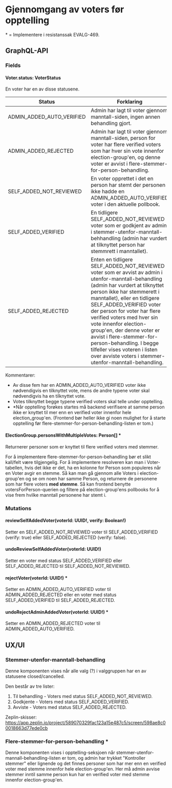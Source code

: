 # Gjennomgang av voters før opptelling

\* = Implementere i resistanssak EVALG-469.

## GraphQL-API

### Fields

#### Voter.status: VoterStatus

En voter har en av disse statusene.

| Status                     | Forklaring |
|----------------------------|------------|
| ADMIN_ADDED_AUTO_VERIFIED  | Admin har lagt til voter gjennom manntall-siden, ingen annen behandling gjort.
| ADMIN_ADDED_REJECTED       | Admin har lagt til voter gjennom manntall-siden, person for voter har flere verified voters som har hver sin vote innenfor election-group'en, og denne voter er avvist i flere-stemmer-for-person-behandling.
| SELF_ADDED_NOT_REVIEWED    | En voter opprettet i det en person har stemt der personen ikke hadde en ADMIN_ADDED_AUTO_VERIFIED voter i den aktuelle pollbook.
| SELF_ADDED_VERIFIED        | En tidligere SELF_ADDED_NOT_REVIEWED voter som er godkjent av admin i stemmer-utenfor-manntall-behhandling (admin har vurdert at tilknyttet person har stemmrett i manntallet).
| SELF_ADDED_REJECTED        | Enten en tidligere SELF_ADDED_NOT_REVIEWED voter som er avvist av admin i utenfor-manntall-behandling (admin har vurdert at tilknyttet person ikke har stemmerett i manntallet), eller en tidligere SELF_ADDED_VERIFIED voter der person for voter har flere verified voters med hver sin vote innenfor election-group'en, der denne voter er avvist i flere-stemmer-for-person-behandling. I begge tilfeller vises voteren i listen over avviste voters i stemmer-utenfor-manntall-behandling.

Kommentarer:
- Av disse fem har en ADMIN_ADDED_AUTO_VERIFIED voter ikke nødvendigvis en tilknyttet vote, mens de andre typene voter skal nødvendigvis ha en tilknyttet vote.
- Votes tilknyttet begge typene verified voters skal telle under opptelling.
- *Når opptelling forøkes startes må backend verifisere at samme person ikke er knyttet til mer enn en verified voter innenfor hele election_group'en. (Frontend bør heller ikke gi noen mulighet for å starte opptelling før flere-stemmer-for-person-behandling-listen er tom.)

#### ElectionGroup.personsWithMultipleVotes: Person[] *

Returnerer personer som er knyttet til flere verified voters med stemmer.

For å implementere flere-stemmer-for-person-behandling bør et slikt kall/felt være tilgjengelig. For å implementere resolveren kan man i Voter-tabellen, hvis det ikke er det, ha en kolonne for Person som populeres når en Voter avgir en stemme. Så kan man gå gjennom alle Voters i election-group'en og se om noen har samme Person, og returnere de personene som har flere voters __med stemme__. Så kan frontend benytte votersForPerson-querien og filtere på election-group'ens pollbooks for å vise frem hvilke manntall personene har stemt i.

### Mutations

#### reviewSelfAddedVoter(voterId: UUID!, verify: Boolean!)

Setter en SELF_ADDED_NOT_REVIEWED voter til SELF_ADDED_VERIFIED (verify: true) eller SELF_ADDED_REJECTED (verify: false).

#### undoReviewSelfAddedVoter(voterId: UUID!)

Setter en voter med status SELF_ADDED_VERIFIED eller SELF_ADDED_REJECTED til SELF_ADDED_NOT_REVIEWED.

#### rejectVoter(voterId: UUID!) *

Setter en ADMIN_ADDED_AUTO_VERIFIED voter til ADMIN_ADDED_REJECTED eller en voter med status SELF_ADDED_VERIFIED til SELF_ADDED_REJECTED.

#### undoRejectAdminAddedVoter(voterId: UUID!) *

Setter en ADMIN_ADDED_REJECTED voter til ADMIN_ADDED_AUTO_VERIFIED.

## UX/UI

### Stemmer-utenfor-manntall-behandling
Denne komponenten vises når alle valg (?) i valggruppen har en av statusene closed/cancelled.

Den består av tre lister:
1. Til behandling - Voters med status SELF_ADDED_NOT_REVIEWED.
2. Godkjente - Voters med status SELF_ADDED_VERIFIED.
3. Avviste - Voters med status SELF_ADDED_REJECTED.

Zeplin-skisser: https://app.zeplin.io/project/589070329fac123a15e487c5/screen/598ae8c00018663d77ede0cb

### Flere-stemmer-for-person-behandling *

Denne komponenten vises i opptelling-seksjoen når stemmer-utenfor-mannall-behandling-listen er tom, og admin har trykket "Kontroller stemmer" eller lignende og det finnes personer som har mer enn en verified voter med stemme innenfor hele election-group'en. Her må admin avvise stemmer inntil samme person kun har en verified voter med stemme innenfor election-group'en.